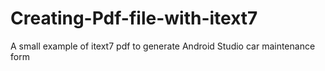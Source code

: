 #  Creating-Pdf-file-with-itext7
 A small example of itext7 pdf to generate Android Studio car maintenance form
